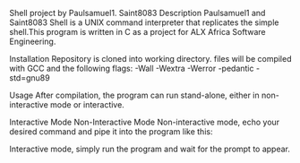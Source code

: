 Shell project by Paulsamuel1. Saint8083
Description
Paulsamuel1 and Saint8083 Shell is a UNIX command interpreter that replicates the simple shell.This program is written in C as a  project for ALX Africa Software Engineering.

Installation
Repository is cloned into working directory. files will be compiled with GCC and the following flags: -Wall -Wextra -Werror -pedantic -std=gnu89

Usage
After compilation, the program can run stand-alone, either in  non-interactive mode or interactive.

Interactive Mode
Non-Interactive Mode
Non-interactive mode, echo your desired command and pipe it into the program like this:

Interactive mode, simply run the program and wait for the prompt to appear. 
